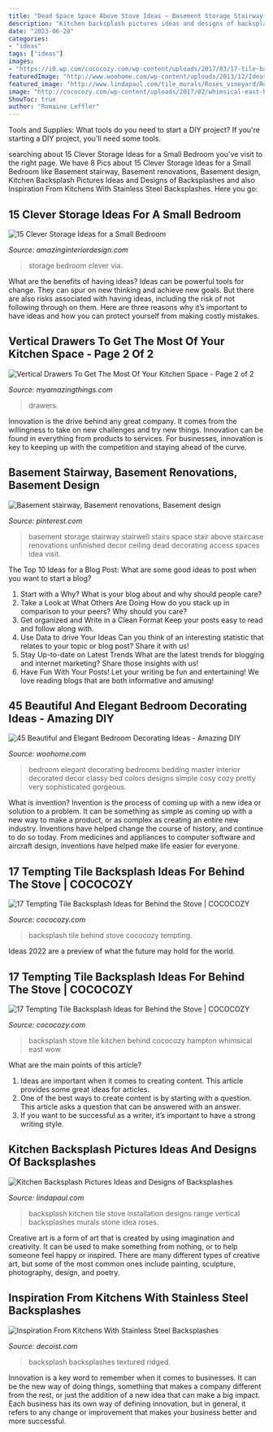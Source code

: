 ```yaml
---
title: "Dead Space Space Above Stove Ideas ~ Basement Storage Stairway Stairwell Stairs Space Stair Above Staircase Renovations Unfinished Decor Ceiling Dead Decorating Access Spaces Idea Visit"
description: "Kitchen backsplash pictures ideas and designs of backsplashes"
date: "2023-06-28"
categories:
- "ideas"
tags: ["ideas"]
images:
- "https://i0.wp.com/cococozy.com/wp-content/uploads/2017/03/17-tile-backsplash-ideas-cococozy-grey-herringbone-hative.jpg?resize=400%2C500"
featuredImage: "http://www.woohome.com/wp-content/uploads/2013/12/Ideas-of-how-to-design-bedroom-12.jpg"
featured_image: "http://www.lindapaul.com/tile_murals/Roses_vineyard/Roses-n-vines-vertical-version-kitchen-backsplash-idea-installation-red-viking-stove.jpg"
image: "http://cococozy.com/wp-content/uploads/2017/02/whimsical-east-hampton-home-kitchen-tile-cococozy-1400x2000.jpg"
ShowToc: true
author: "Romaine Leffler"
---
```



Tools and Supplies: What tools do you need to start a DIY project?
If you're starting a DIY project, you'll need some tools.

	

		
searching about 15 Clever Storage Ideas for a Small Bedroom you've visit to the right page. We have 8 Pics about 15 Clever Storage Ideas for a Small Bedroom like Basement stairway, Basement renovations, Basement design, Kitchen Backsplash Pictures Ideas and Designs of Backsplashes and also Inspiration From Kitchens With Stainless Steel Backsplashes. Here you go:
		
    
## 15 Clever Storage Ideas For A Small Bedroom

<img loading=lazy src="http://www.amazinginteriordesign.com/wp-content/uploads/2017/04/15-clever-storage-ideas-for-a-small-bedroom-6.jpg" onerror="this.onerror=null;this.src='https://tse2.mm.bing.net/th?id=OIP.7dAhQwS-wyBsGgRFNg6IaQHaP3&amp;pid=15.1';" alt="15 Clever Storage Ideas for a Small Bedroom">

_Source: amazinginteriordesign.com_

>storage bedroom clever via. 

	

What are the benefits of having ideas?
Ideas can be powerful tools for change. They can spur on new thinking and achieve new goals. But there are also risks associated with having ideas, including the risk of not following through on them. Here are three reasons why it’s important to have ideas and how you can protect yourself from making costly mistakes.

    
## Vertical Drawers To Get The Most Of Your Kitchen Space - Page 2 Of 2

<img loading=lazy src="https://myamazingthings.com/wp-content/uploads/2017/01/furniture-innovative-tall-white-kitchen-cabinet-with-door-vertical-system-corner-space-furniture-beautiful-tall-white-cabinet-with-doors-for-divi-768x1024.jpg" onerror="this.onerror=null;this.src='https://tse1.mm.bing.net/th?id=OIP.sqw5fcZnSKnNuMFrViSZCQHaJ4&amp;pid=15.1';" alt="Vertical Drawers To Get The Most Of Your Kitchen Space - Page 2 of 2">

_Source: myamazingthings.com_

>drawers. 

	

Innovation is the drive behind any great company. It comes from the willingness to take on new challenges and try new things. Innovation can be found in everything from products to services. For businesses, innovation is key to keeping up with the competition and staying ahead of the curve.

    
## Basement Stairway, Basement Renovations, Basement Design

<img loading=lazy src="https://i.pinimg.com/736x/07/54/dc/0754dc3aa2c095cc982df0fb64eda6cc--basement-staircase-staircase-storage.jpg" onerror="this.onerror=null;this.src='https://tse2.mm.bing.net/th?id=OIP.y1bwlUoIzPZBJo0qvfYpewHaJ3&amp;pid=15.1';" alt="Basement stairway, Basement renovations, Basement design">

_Source: pinterest.com_

>basement storage stairway stairwell stairs space stair above staircase renovations unfinished decor ceiling dead decorating access spaces idea visit. 

	

The Top 10 Ideas for a Blog Post: What are some good ideas to post when you want to start a blog?
1. Start with a Why?
What is your blog about and why should people care? 
2. Take a Look at What Others Are Doing
How do you stack up in comparison to your peers? Why should you care? 
3. Get organized and Write in a Clean Format
Keep your posts easy to read and follow along with. 
4. Use Data to drive Your Ideas
Can you think of an interesting statistic that relates to your topic or blog post? Share it with us! 
5. Stay Up-to-date on Latest Trends
What are the latest trends for blogging and internet marketing? Share those insights with us! 
6. Have Fun With Your Posts!
Let your writing be fun and entertaining! We love reading blogs that are both informative and amusing!

    
## 45 Beautiful And Elegant Bedroom Decorating Ideas - Amazing DIY

<img loading=lazy src="http://www.woohome.com/wp-content/uploads/2013/12/Ideas-of-how-to-design-bedroom-12.jpg" onerror="this.onerror=null;this.src='https://tse3.mm.bing.net/th?id=OIP.idP1wIdohssC1m_RXXMkhQHaLH&amp;pid=15.1';" alt="45 Beautiful and Elegant Bedroom Decorating Ideas - Amazing DIY">

_Source: woohome.com_

>bedroom elegant decorating bedrooms bedding master interior decorated decor classy bed colors designs simple cosy cozy pretty very sophisticated gorgeous. 

	

What is invention?
Invention is the process of coming up with a new idea or solution to a problem. It can be something as simple as coming up with a new way to make a product, or as complex as creating an entire new industry. Inventions have helped change the course of history, and continue to do so today. From medicines and appliances to computer software and aircraft design, inventions have helped make life easier for everyone.

    
## 17 Tempting Tile Backsplash Ideas For Behind The Stove | COCOCOZY

<img loading=lazy src="https://i0.wp.com/cococozy.com/wp-content/uploads/2017/03/17-tile-backsplash-ideas-cococozy-grey-herringbone-hative.jpg?resize=400%2C500" onerror="this.onerror=null;this.src='https://tse2.mm.bing.net/th?id=OIP.3YUbOs_kfvp9oaDUQ6mTJAAAAA&amp;pid=15.1';" alt="17 Tempting Tile Backsplash Ideas for Behind the Stove | COCOCOZY">

_Source: cococozy.com_

>backsplash tile behind stove cococozy tempting. 

	

Ideas 2022 are a preview of what the future may hold for the world.

    
## 17 Tempting Tile Backsplash Ideas For Behind The Stove | COCOCOZY

<img loading=lazy src="http://cococozy.com/wp-content/uploads/2017/02/whimsical-east-hampton-home-kitchen-tile-cococozy-1400x2000.jpg" onerror="this.onerror=null;this.src='https://tse4.mm.bing.net/th?id=OIP.bXomCC10Wyu7dacuKZa79QHaKl&amp;pid=15.1';" alt="17 Tempting Tile Backsplash Ideas for Behind the Stove | COCOCOZY">

_Source: cococozy.com_

>backsplash stove tile kitchen behind cococozy hampton whimsical east wow. 

	

What are the main points of this article?
1. Ideas are important when it comes to creating content. This article provides some great ideas for articles.
2. One of the best ways to create content is by starting with a question. This article asks a question that can be answered with an answer.
3. If you want to be successful as a writer, it’s important to have a strong writing style.

    
## Kitchen Backsplash Pictures Ideas And Designs Of Backsplashes

<img loading=lazy src="http://www.lindapaul.com/tile_murals/Roses_vineyard/Roses-n-vines-vertical-version-kitchen-backsplash-idea-installation-red-viking-stove.jpg" onerror="this.onerror=null;this.src='https://tse3.mm.bing.net/th?id=OIP.7jNQkgHS0qfV9YvElgmH6QHaJ3&amp;pid=15.1';" alt="Kitchen Backsplash Pictures Ideas and Designs of Backsplashes">

_Source: lindapaul.com_

>backsplash kitchen tile stove installation designs range vertical backsplashes murals stone idea roses. 

	

Creative art is a form of art that is created by using imagination and creativity. It can be used to make something from nothing, or to help someone feel happy or inspired. There are many different types of creative art, but some of the most common ones include painting, sculpture, photography, design, and poetry.

    
## Inspiration From Kitchens With Stainless Steel Backsplashes

<img loading=lazy src="https://cdn.decoist.com/wp-content/uploads/2014/04/Stainless-steel-backsplash.jpg" onerror="this.onerror=null;this.src='https://tse3.mm.bing.net/th?id=OIP.1eiDMmhkkeTXGbUrCCzD1QHaFj&amp;pid=15.1';" alt="Inspiration From Kitchens With Stainless Steel Backsplashes">

_Source: decoist.com_

>backsplash backsplashes textured ridged. 

	

Innovation is a key word to remember when it comes to businesses. It can be the new way of doing things, something that makes a company different from the rest, or just the addition of a new idea that can make a big impact. Each business has its own way of defining innovation, but in general, it refers to any change or improvement that makes your business better and more successful.

